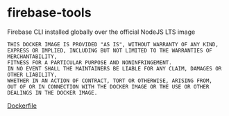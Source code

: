 # firebase-tools

Firebase CLI installed globally over the official NodeJS LTS image

```
THIS DOCKER IMAGE IS PROVIDED "AS IS", WITHOUT WARRANTY OF ANY KIND,
EXPRESS OR IMPLIED, INCLUDING BUT NOT LIMITED TO THE WARRANTIES OF MERCHANTABILITY,
FITNESS FOR A PARTICULAR PURPOSE AND NONINFRINGEMENT.
IN NO EVENT SHALL THE MAINTAINERS BE LIABLE FOR ANY CLAIM, DAMAGES OR OTHER LIABILITY,
WHETHER IN AN ACTION OF CONTRACT, TORT OR OTHERWISE, ARISING FROM,
OUT OF OR IN CONNECTION WITH THE DOCKER IMAGE OR THE USE OR OTHER DEALINGS IN THE DOCKER IMAGE.
```

[Dockerfile](https://github.com/AndreySenov/dockerfiles/blob/master/firebase-tools/Dockerfile)
